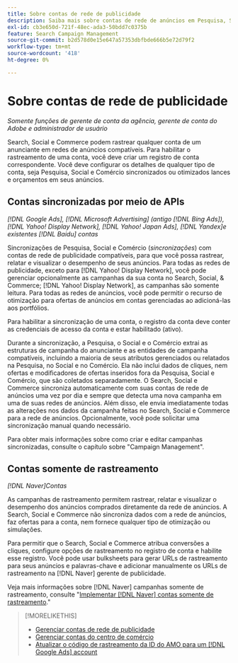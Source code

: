 ```yaml
---
title: Sobre contas de rede de publicidade
description: Saiba mais sobre contas de rede de anúncios em Pesquisa, Social e Comércio.
exl-id: cb3e650d-721f-48ec-ada3-50bdd7c0375b
feature: Search Campaign Management
source-git-commit: b2d578d0e15e647a57353dbfbde666b5e72d79f2
workflow-type: tm+mt
source-wordcount: '418'
ht-degree: 0%

---
```


# Sobre contas de rede de publicidade

*Somente funções de gerente de conta da agência, gerente de conta do Adobe e administrador de usuário*

Search, Social e Commerce podem rastrear qualquer conta de um anunciante em redes de anúncios compatíveis. Para habilitar o rastreamento de uma conta, você deve criar um registro de conta correspondente. Você deve configurar os detalhes de qualquer tipo de conta, seja Pesquisa, Social e Comércio sincronizados ou otimizados lances e orçamentos em seus anúncios.

## Contas sincronizadas por meio de APIs

*[!DNL Google Ads], [!DNL Microsoft Advertising] (antigo [!DNL Bing Ads]), [!DNL Yahoo! Display Network], [!DNL Yahoo! Japan Ads], [!DNL Yandex]e existentes [!DNL Baidu] contas*

Sincronizações de Pesquisa, Social e Comércio (*sincronizações*) com contas de rede de publicidade compatíveis, para que você possa rastrear, relatar e visualizar o desempenho de seus anúncios. Para todas as redes de publicidade, exceto para [!DNL Yahoo! Display Network], você pode gerenciar opcionalmente as campanhas da sua conta no Search, Social, &amp; Commerce; [!DNL Yahoo! Display Network], as campanhas são somente leitura. Para todas as redes de anúncios, você pode permitir o recurso de otimização para ofertas de anúncios em contas gerenciadas ao adicioná-las aos portfólios.

Para habilitar a sincronização de uma conta, o registro da conta deve conter as credenciais de acesso da conta e estar habilitado (ativo).

Durante a sincronização, a Pesquisa, o Social e o Comércio extrai as estruturas de campanha do anunciante e as entidades de campanha compatíveis, incluindo a maioria de seus atributos gerenciados ou relatados na Pesquisa, no Social e no Comércio. Ela não inclui dados de cliques, nem ofertas e modificadores de ofertas inseridos fora da Pesquisa, Social e Comércio, que são coletados separadamente. O Search, Social e Commerce sincroniza automaticamente com suas contas de rede de anúncios uma vez por dia e sempre que detecta uma nova campanha em uma de suas redes de anúncios. Além disso, ele envia imediatamente todas as alterações nos dados da campanha feitas no Search, Social e Commerce para a rede de anúncios. Opcionalmente, você pode solicitar uma sincronização manual quando necessário.

Para obter mais informações sobre como criar e editar campanhas sincronizadas, consulte o capítulo sobre &quot;Campaign Management&quot;.

## Contas somente de rastreamento

*[!DNL Naver]Contas*

As campanhas de rastreamento permitem rastrear, relatar e visualizar o desempenho dos anúncios comprados diretamente da rede de anúncios. A Search, Social e Commerce não sincroniza dados com a rede de anúncios, faz ofertas para a conta, nem fornece qualquer tipo de otimização ou simulações.

Para permitir que o Search, Social e Commerce atribua conversões a cliques, configure opções de rastreamento no registro de conta e habilite esse registro. Você pode usar bulksheets para gerar URLs de rastreamento para seus anúncios e palavras-chave e adicionar manualmente os URLs de rastreamento na [!DNL Naver] gerente de publicidade.

Veja mais informações sobre [!DNL Naver] campanhas somente de rastreamento, consulte &quot;[Implementar [!DNL Naver] contas somente de rastreamento](/help/search-social-commerce/campaign-management/naver-tracking-only-account-implement.md).&quot;

>[!MORELIKETHIS]
>
>* [Gerenciar contas de rede de publicidade](ad-network-account-manage.md)
>* [Gerenciar contas do centro de comércio](merchant-account-manage.md)
>* [Atualizar o código de rastreamento da ID do AMO para um [!DNL Google Ads] account](update-amo-id-google.md)
